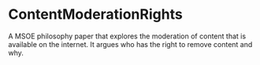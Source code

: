 # ContentModerationRights
A MSOE philosophy paper that explores the moderation of content that is available on the internet. It argues who has the right to remove content and why.
